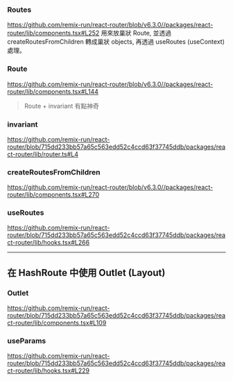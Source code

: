 ### Routes
https://github.com/remix-run/react-router/blob/v6.3.0//packages/react-router/lib/components.tsx#L252
用來放巢狀 Route, 並透過 createRoutesFromChildren 轉成巢狀 objects, 再透過 useRoutes (useContext) 處理。

### Route
https://github.com/remix-run/react-router/blob/v6.3.0//packages/react-router/lib/components.tsx#L144
> Route + invariant 有點神奇

### invariant
https://github.com/remix-run/react-router/blob/715dd233bb57a65c563edd52c4ccd63f37745ddb/packages/react-router/lib/router.ts#L4

### createRoutesFromChildren
https://github.com/remix-run/react-router/blob/v6.3.0//packages/react-router/lib/components.tsx#L270

### useRoutes
https://github.com/remix-run/react-router/blob/715dd233bb57a65c563edd52c4ccd63f37745ddb/packages/react-router/lib/hooks.tsx#L266



------------------------
## 在 HashRoute 中使用 Outlet (Layout)

### Outlet
https://github.com/remix-run/react-router/blob/715dd233bb57a65c563edd52c4ccd63f37745ddb/packages/react-router/lib/components.tsx#L109

### useParams
https://github.com/remix-run/react-router/blob/715dd233bb57a65c563edd52c4ccd63f37745ddb/packages/react-router/lib/hooks.tsx#L229
